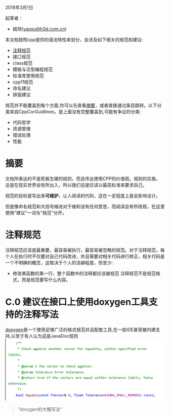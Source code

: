 2018年3月1日

起草者：
* 姚旭(yaoxu@h3d.com.cn)



本文档按照cpp提供的语法特性来划分，会涉及如下相关的规范和建议:

* [注释规范](#S-comment)
* 接口规范
* class规范
* 模板与泛型编程规范
* 标准库使用规范
* cpp11规范
* 命名建议
* 排版建议

规范并不能覆盖到每个方面,你可以先查看[摘要](#S-abstract)，或者直接通过条目跳转。以下分类来自CppCorGuidlines，是上面没有完整覆盖到,可能有争议的分类:

* 代码哲学
* 资源管理
* 错误处理
* 性能

# 摘要
文档所表达的不是死板生硬的规则，而且传达使用CPP的价值观。规则的实施，总是在现实世界会有所出入，所以我们总是应该以最高标准来要求自己。

规范的目标是写出来<b>可维护</b>，让人阅读的代码，这在一定程度上是会影响设计。

但是像命名规范和大括号缩进对于维和没有任何意思，而阅读会有所改观，在这里使用"建议"一词与"规范"分开。

# <a name="S-comment"></a> 注释规范
注释规范应该是最重要，最容易被执行，最容易被忽略的规范。对于注释规范，每个人在执行时不仅要对自己代码改进，并且需要对相关代码进行修正，相关代码是一个不明确的概念，这取决于个人的洁癖程度，但至少:

* 修改某函数的某一行，整个函数中的注释都应该被规范
注释规范不是规范格式，而是规范要写什么内容。

# C.0 建议在接口上使用doxygen工具支持的注释写法
[doxygen](http://www.doxygen.nl/)是一个使用足够广泛的格式规范并且配套工具,在一些IDE甚至被内建支持,以至于有人认为这是JavaDoc规则
![doxygen_sample](doxygen.png)
>"doxygen的大概写法"
